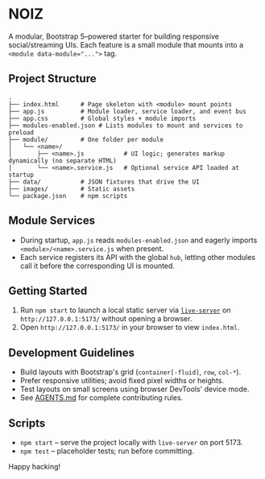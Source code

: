 # NOIZ

A modular, Bootstrap 5–powered starter for building responsive social/streaming UIs. Each feature is a small module that mounts into a `<module data-module="...">` tag.

## Project Structure
```
.
├── index.html      # Page skeleton with <module> mount points
├── app.js          # Module loader, service loader, and event bus
├── app.css         # Global styles + module imports
├── modules-enabled.json # Lists modules to mount and services to preload
├── module/         # One folder per module
│   └── <name>/
│       ├── <name>.js           # UI logic; generates markup dynamically (no separate HTML)
│       └── <name>.service.js   # Optional service API loaded at startup
├── data/           # JSON fixtures that drive the UI
├── images/         # Static assets
└── package.json    # npm scripts
```

## Module Services
- During startup, `app.js` reads `modules-enabled.json` and eagerly imports `<module>/<name>.service.js` when present.
- Each service registers its API with the global `hub`, letting other modules call it before the corresponding UI is mounted.

## Getting Started
1. Run `npm start` to launch a local static server via [`live-server`](https://www.npmjs.com/package/live-server) on `http://127.0.0.1:5173/` without opening a browser.
2. Open `http://127.0.0.1:5173/` in your browser to view `index.html`.

## Development Guidelines
- Build layouts with Bootstrap's grid (`container[-fluid]`, `row`, `col-*`).
- Prefer responsive utilities; avoid fixed pixel widths or heights.
- Test layouts on small screens using browser DevTools' device mode.
- See [AGENTS.md](AGENTS.md) for complete contributing rules.

## Scripts
- `npm start` – serve the project locally with `live-server` on port 5173.
- `npm test` – placeholder tests; run before committing.

Happy hacking!
